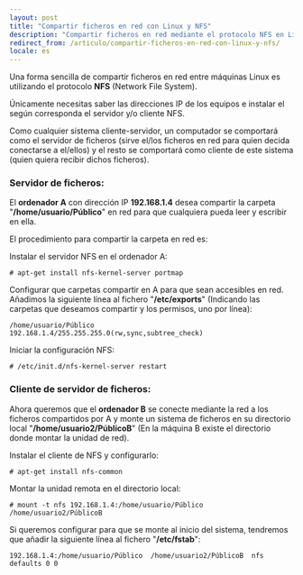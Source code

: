 ```yaml
---
layout: post
title: "Compartir ficheros en red con Linux y NFS"
description: "Compartir ficheros en red mediante el protocolo NFS en Linux"
redirect_from: /articulo/compartir-ficheros-en-red-con-linux-y-nfs/
locale: es
---
```


Una forma sencilla de compartir ficheros en red entre máquinas Linux es utilizando el protocolo **NFS** (Network File System).
 
 Únicamente necesitas saber las direcciones IP de los equipos e instalar el según corresponda el servidor y/o cliente NFS.
 
 Como cualquier sistema cliente-servidor, un computador se comportará como el servidor de ficheros (sirve el/los ficheros en red para quien decida conectarse a el/ellos) y el resto se comportará como cliente de este sistema (quien quiera recibir dichos ficheros).

### Servidor de ficheros:
El **ordenador A** con dirección IP <strong>192.168.1.4</strong> desea compartir la carpeta "**/home/usuario/Público**" en red para que cualquiera pueda leer y escribir en ella.
 
 El procedimiento para compartir la carpeta en red es: 

Instalar el servidor NFS en el ordenador A:

    # apt-get install nfs-kernel-server portmap

Configurar que carpetas compartir en A para que sean accesibles en red. Añadimos la siguiente línea al fichero "**/etc/exports**" (Indicando las carpetas que deseamos compartir y los permisos, uno por línea):


    /home/usuario/Público  192.168.1.4/255.255.255.0(rw,sync,subtree_check)

Iniciar la configuración NFS:

    # /etc/init.d/nfs-kernel-server restart

### Cliente de servidor de ficheros:
Ahora queremos que el **ordenador B** se conecte mediante la red a los ficheros compartidos por A y monte un sistema de ficheros en su directorio local "**/home/usuario2/PúblicoB**" (En la máquina B existe el directorio donde montar la unidad de red).

 Instalar el cliente de NFS y configurarlo:

    # apt-get install nfs-common

Montar la unidad remota en el directorio local:

    # mount -t nfs 192.168.1.4:/home/usuario/Público /home/usuario2/PúblicoB

Si queremos configurar para que se monte al inicio del sistema, tendremos que añadir la siguiente línea al fichero "**/etc/fstab**":

    192.168.1.4:/home/usuario/Público  /home/usuario2/PúblicoB  nfs  defaults 0 0
